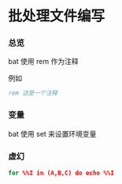 # 批处理文件编写

### 总览

bat 使用 rem 作为注释

例如

```bat
rem 这是一个注释
```



### 变量

bat 使用 set 来设置环境变量





### 虚幻

```bat
for %%I in (A,B,C) do echo %%I
```

